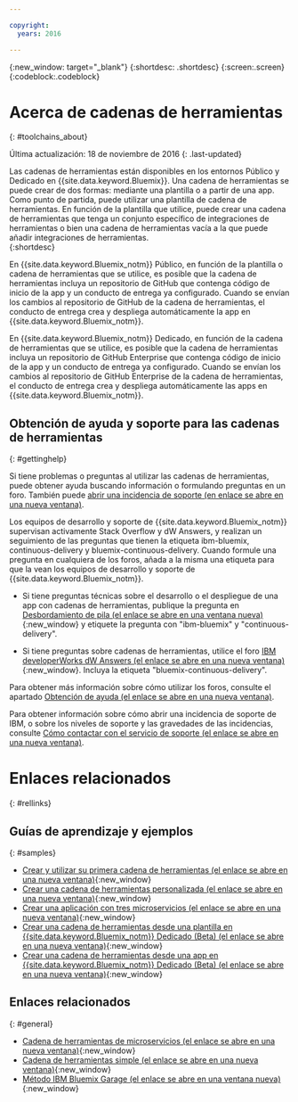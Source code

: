```yaml
---

copyright:
  years: 2016

---
```


{:new_window: target="_blank"}
{:shortdesc: .shortdesc}
{:screen:.screen}
{:codeblock:.codeblock}


# Acerca de cadenas de herramientas    
{: #toolchains_about}  

Última actualización: 18 de noviembre de 2016
{: .last-updated}

Las cadenas de herramientas están disponibles en los entornos Público y Dedicado en {{site.data.keyword.Bluemix}}. Una cadena de herramientas se puede crear de dos formas: mediante una plantilla o a partir de una app. Como punto de partida, puede utilizar una plantilla de cadena de herramientas. En función de la plantilla que utilice, puede crear una cadena de herramientas que tenga un conjunto específico de integraciones de herramientas o bien una cadena de herramientas vacía a la que puede añadir integraciones de herramientas.    
{:shortdesc}

En {{site.data.keyword.Bluemix_notm}} Público, en función de la plantilla o cadena de herramientas que se utilice, es posible que la cadena de herramientas incluya un repositorio de GitHub que contenga código de inicio de la app y un conducto de entrega ya configurado. Cuando se envían los cambios al repositorio de GitHub de la cadena de herramientas, el conducto de entrega crea y despliega automáticamente la app en {{site.data.keyword.Bluemix_notm}}. 

En {{site.data.keyword.Bluemix_notm}} Dedicado, en función de la cadena de herramientas que se utilice, es posible que la cadena de herramientas incluya un repositorio de GitHub Enterprise que contenga código de inicio de la app y un conducto de entrega ya configurado. Cuando se envían los cambios al repositorio de GitHub Enterprise de la cadena de herramientas, el conducto de entrega crea y despliega automáticamente las apps en {{site.data.keyword.Bluemix_notm}}.

## Obtención de ayuda y soporte para las cadenas de herramientas 
{: #gettinghelp}

Si tiene problemas o preguntas al utilizar las cadenas de herramientas, puede obtener ayuda buscando información o formulando preguntas en un foro. También puede [abrir una incidencia de soporte (en enlace se abre en una nueva ventana)](https://www.{DomainName}/docs/support/index.html#open-ticket). 

Los equipos de desarrollo y soporte de {{site.data.keyword.Bluemix_notm}} supervisan activamente Stack Overflow y dW Answers, y realizan un seguimiento de las preguntas que tienen la etiqueta ibm-bluemix, continuous-delivery y bluemix-continuous-delivery. Cuando formule una pregunta en cualquiera de los foros, añada a la misma una etiqueta para que la vean los equipos de desarrollo y soporte de {{site.data.keyword.Bluemix_notm}}. 

* Si tiene preguntas técnicas sobre el desarrollo o el despliegue de una app con cadenas de herramientas, publique la pregunta en [Desbordamiento de pila (el enlace se abre en una ventana nueva)](http://stackoverflow.com/search?q=ibm-bluemix+continuous-delivery){:new_window} y etiquete la pregunta con "ibm-bluemix" y "continuous-delivery".

* Si tiene preguntas sobre cadenas de herramientas, utilice el foro [IBM developerWorks dW Answers (el enlace se abre en una nueva ventana)](https://developer.ibm.com/answers/topics/bluemix-continuous-delivery/?smartspace=bluemix){:new_window}. Incluya la etiqueta "bluemix-continuous-delivery".

Para obtener más información sobre cómo utilizar los foros, consulte el apartado [Obtención de ayuda (el enlace se abre en una nueva ventana)](https://www.{DomainName}/docs/support/index.html#getting-help).

Para obtener información sobre cómo abrir una incidencia de soporte de IBM, o sobre los niveles de soporte y las gravedades de las incidencias, consulte [Cómo contactar con el servicio de soporte (el enlace se abre en una nueva ventana)](https://www.{DomainName}/docs/support/index.html#contacting-support).


# Enlaces relacionados
{: #rellinks}

## Guías de aprendizaje y ejemplos
{: #samples}

* [Crear y utilizar su primera cadena de herramientas (el enlace se abre en una nueva ventana)](https://www.ibm.com/devops/method/tutorials/tutorial_toolchain_flow){:new_window}
* [Crear una cadena de herramientas personalizada (el enlace se abre en una nueva ventana)](https://www.ibm.com/devops/method/tutorials/tutorial_toolchain_custom){:new_window}
* [Crear una aplicación con tres microservicios (el enlace se abre en una nueva ventana)](https://www.ibm.com/devops/method/tutorials/tutorial_toolchain_microservices){:new_window}
* [Crear una cadena de herramientas desde una plantilla en {{site.data.keyword.Bluemix_notm}} Dedicado (Beta) (el enlace se abre en una nueva ventana)](https://www.ibm.com/devops/method/tutorials/tutorial_dedicated_toolchain_template_flow){:new_window}
* [Crear una cadena de herramientas desde una app en {{site.data.keyword.Bluemix_notm}} Dedicado (Beta) (el enlace se abre en una nueva ventana)](https://www.ibm.com/devops/method/tutorials/tutorial_dedicated_toolchain_app_flow){:new_window}

## Enlaces relacionados
{: #general}

* [Cadena de herramientas de microservicios (el enlace se abre en una nueva ventana)](https://www.ibm.com/devops/method/toolchains/microservices_toolchain){:new_window}
* [Cadena de herramientas simple (el enlace se abre en una nueva ventana)](https://www.ibm.com/devops/method/toolchains/simple_toolchain){:new_window}
* [Método IBM Bluemix Garage (el enlace se abre en una ventana nueva)](https://www.ibm.com/devops/method){:new_window}

